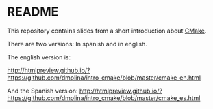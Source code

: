 # README #

This repository contains slides from a short introduction about
[CMake](https://cmake.org/).

There are two versions: In spanish and in english. 

The english version is:

http://htmlpreview.github.io/?https://github.com/dmolina/intro_cmake/blob/master/cmake_en.html

And the Spanish version: 
http://htmlpreview.github.io/?https://github.com/dmolina/intro_cmake/blob/master/cmake_es.html


